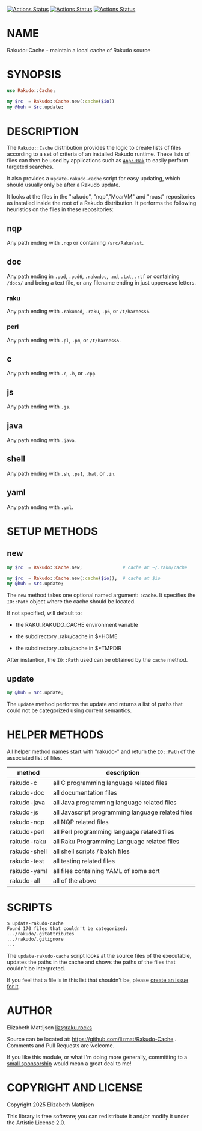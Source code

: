 [![Actions Status](https://github.com/lizmat/Rakudo-Cache/actions/workflows/linux.yml/badge.svg)](https://github.com/lizmat/Rakudo-Cache/actions) [![Actions Status](https://github.com/lizmat/Rakudo-Cache/actions/workflows/macos.yml/badge.svg)](https://github.com/lizmat/Rakudo-Cache/actions) [![Actions Status](https://github.com/lizmat/Rakudo-Cache/actions/workflows/windows.yml/badge.svg)](https://github.com/lizmat/Rakudo-Cache/actions)

NAME
====

Rakudo::Cache - maintain a local cache of Rakudo source

SYNOPSIS
========

```raku
use Rakudo::Cache;

my $rc  = Rakudo::Cache.new(:cache($io))
my @huh = $rc.update;
```

DESCRIPTION
===========

The `Rakudo::Cache` distribution provides the logic to create lists of files according to a set of criteria of an installed Rakudo runtime. These lists of files can then be used by applications such as [`App::Rak`](https://raku.land/zef:lizmat/App::Rak) to easily perform targeted searches.

It also provides a `update-rakudo-cache` script for easy updating, which should usually only be after a Rakudo update.

It looks at the files in the "rakudo", "nqp","MoarVM" and "roast" repositories as installed inside the root of a Rakudo distribution. It performs the following heuristics on the files in these repositories:

nqp
---

Any path ending with `.nqp` or containing `/src/Raku/ast`.

doc
---

Any path ending in `.pod`, `.pod6`, `.rakudoc`, `.md`, `.txt`, `.rtf` or containing `/docs/` and being a text file, or any filename ending in just uppercase letters.

### raku

Any path ending with `.rakumod`, `.raku`, `.p6`, or `/t/harness6`.

### perl

Any path ending with `.pl`, `.pm`, or `/t/harness5`.

c
-

Any path ending with `.c`, `.h`, or `.cpp`.

js
--

Any path ending with `.js`.

java
----

Any path ending with `.java`.

shell
-----

Any path ending with `.sh`, `.ps1`, `.bat`, or `.in`.

yaml
----

Any path ending with `.yml`.

SETUP METHODS
=============

new
---

```raku
my $rc  = Rakudo::Cache.new;               # cache at ~/.raku/cache

my $rc  = Rakudo::Cache.new(:cache($io));  # cache at $io
my @huh = $rc.update;
```

The `new` method takes one optional named argument: `:cache`. It specifies the `IO::Path` object where the cache should be located.

If not specified, will default to:

  * the RAKU_RAKUDO_CACHE environment variable

  * the subdirectory .raku/cache in $*HOME

  * the subdirectory .raku/cache in $*TMPDIR

After instantion, the `IO::Path` used can be obtained by the `cache` method.

update
------

```raku
my @huh = $rc.update;
```

The `update` method performs the update and returns a list of paths that could not be categorized using current semantics.

HELPER METHODS
==============

All helper method names start with "rakudo-" and return the `IO::Path` of the associated list of files.

<table class="pod-table">
<thead><tr>
<th>method</th> <th>description</th>
</tr></thead>
<tbody>
<tr> <td>rakudo-c</td> <td>all C programming language related files</td> </tr> <tr> <td>rakudo-doc</td> <td>all documentation files</td> </tr> <tr> <td>rakudo-java</td> <td>all Java programming language related files</td> </tr> <tr> <td>rakudo-js</td> <td>all Javascript programming language related files</td> </tr> <tr> <td>rakudo-nqp</td> <td>all NQP related files</td> </tr> <tr> <td>rakudo-perl</td> <td>all Perl programming language related files</td> </tr> <tr> <td>rakudo-raku</td> <td>all Raku Programming Language related files</td> </tr> <tr> <td>rakudo-shell</td> <td>all shell scripts / batch files</td> </tr> <tr> <td>rakudo-test</td> <td>all testing related files</td> </tr> <tr> <td>rakudo-yaml</td> <td>all files containing YAML of some sort</td> </tr> <tr> <td>rakudo-all</td> <td>all of the above</td> </tr>
</tbody>
</table>

SCRIPTS
=======

    $ update-rakudo-cache
    Found 170 files that couldn't be categorized:
    .../rakudo/.gitattributes
    .../rakudo/.gitignore
    ...

The `update-rakudo-cache` script looks at the source files of the executable, updates the paths in the cache and shows the paths of the files that couldn't be interpreted.

If you feel that a file is in this list that shouldn't be, please [create an issue for it](https://github.com/lizmat/Rakudo-Cache/issues/new).

AUTHOR
======

Elizabeth Mattijsen <liz@raku.rocks>

Source can be located at: https://github.com/lizmat/Rakudo-Cache . Comments and Pull Requests are welcome.

If you like this module, or what I'm doing more generally, committing to a [small sponsorship](https://github.com/sponsors/lizmat/) would mean a great deal to me!

COPYRIGHT AND LICENSE
=====================

Copyright 2025 Elizabeth Mattijsen

This library is free software; you can redistribute it and/or modify it under the Artistic License 2.0.


